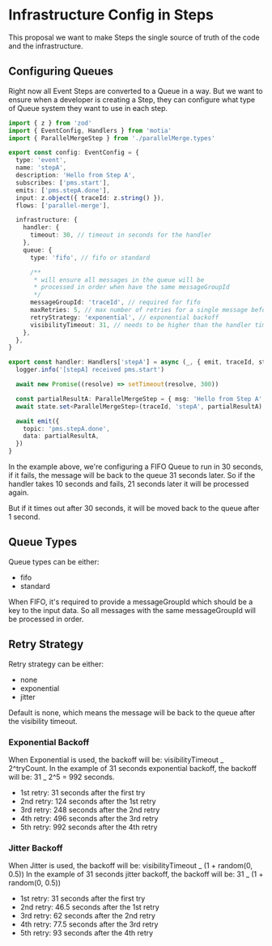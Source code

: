 # Infrastructure Config in Steps

This proposal we want to make Steps the single source of truth of the code and the infrastructure.

## Configuring Queues

Right now all Event Steps are converted to a Queue in a way. But we want to ensure when a developer
is creating a Step, they can configure what type of Queue system they want to use in each step.

```typescript
import { z } from 'zod'
import { EventConfig, Handlers } from 'motia'
import { ParallelMergeStep } from './parallelMerge.types'

export const config: EventConfig = {
  type: 'event',
  name: 'stepA',
  description: 'Hello from Step A',
  subscribes: ['pms.start'],
  emits: ['pms.stepA.done'],
  input: z.object({ traceId: z.string() }),
  flows: ['parallel-merge'],

  infrastructure: {
    handler: {
      timeout: 30, // timeout in seconds for the handler
    },
    queue: {
      type: 'fifo', // fifo or standard

      /**
       * will ensure all messages in the queue will be
       * processed in order when have the same messageGroupId
       */
      messageGroupId: 'traceId', // required for fifo
      maxRetries: 5, // max number of retries for a single message before moved to a dead letter queue
      retryStrategy: 'exponential', // exponential backoff
      visibilityTimeout: 31, // needs to be higher than the handler timeout
    },
  },
}

export const handler: Handlers['stepA'] = async (_, { emit, traceId, state, logger }) => {
  logger.info('[stepA] received pms.start')

  await new Promise((resolve) => setTimeout(resolve, 300))

  const partialResultA: ParallelMergeStep = { msg: 'Hello from Step A', timestamp: Date.now() }
  await state.set<ParallelMergeStep>(traceId, 'stepA', partialResultA)

  await emit({
    topic: 'pms.stepA.done',
    data: partialResultA,
  })
}
```

In the example above, we're configuring a FIFO Queue to run in 30 seconds, if it fails, the message will be back to the
queue 31 seconds later. So if the handler takes 10 seconds and fails, 21 seconds later it will be processed again.

But if it times out after 30 seconds, it will be moved back to the queue after 1 second.

## Queue Types

Queue types can be either:

- fifo
- standard

When FIFO, it's required to provide a messageGroupId which should be a key to the input data. So all messages with the same messageGroupId will be processed in order.

## Retry Strategy

Retry strategy can be either:

- none
- exponential
- jitter

Default is none, which means the message will be back to the queue after the visibility timeout.

### Exponential Backoff

When Exponential is used, the backoff will be: visibilityTimeout _ 2^tryCount.
In the example of 31 seconds exponential backoff, the backoff will be: 31 _ 2^5 = 992 seconds.

- 1st retry: 31 seconds after the first try
- 2nd retry: 124 seconds after the 1st retry
- 3rd retry: 248 seconds after the 2nd retry
- 4th retry: 496 seconds after the 3rd retry
- 5th retry: 992 seconds after the 4th retry

### Jitter Backoff

When Jitter is used, the backoff will be: visibilityTimeout _ (1 + random(0, 0.5))
In the example of 31 seconds jitter backoff, the backoff will be: 31 _ (1 + random(0, 0.5))

- 1st retry: 31 seconds after the first try
- 2nd retry: 46.5 seconds after the 1st retry
- 3rd retry: 62 seconds after the 2nd retry
- 4th retry: 77.5 seconds after the 3rd retry
- 5th retry: 93 seconds after the 4th retry
